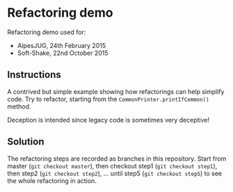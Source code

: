 # Refactoring demo

Refactoring demo used for:
- AlpesJUG, 24th February 2015
- Soft-Shake, 22nd October 2015

## Instructions

A contrived but simple example showing how refactorings can help simplify code.
Try to refactor, starting from the `CommonPrinter.printIfCommon()` method.

Deception is intended since legacy code is sometimes very deceptive!

## Solution

The refactoring steps are recorded as branches in this repository. Start from master (`git checkout master`), then checkout step1 (`git checkout step1`), then step2 (`git checkout step2`), ... until step5 (`git checkout step5`) to  see the whole refactoring in action.
